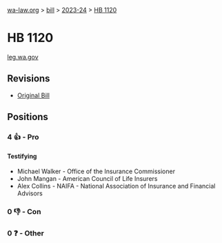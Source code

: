 [wa-law.org](/) > [bill](/bill/) > [2023-24](/bill/2023-24/) > [HB 1120](/bill/2023-24/hb/1120/)

# HB 1120
[leg.wa.gov](https://app.leg.wa.gov/billsummary?BillNumber=1120&Year=2023&Initiative=false)

## Revisions
* [Original Bill](1/)

## Positions
### 4 👍 - Pro
#### Testifying
* Michael Walker - Office of the Insurance Commissioner
* John Mangan - American Council of Life Insurers
* Alex Collins - NAIFA - National Association of Insurance and Financial Advisors

### 0 👎 - Con

### 0 ❓ - Other
